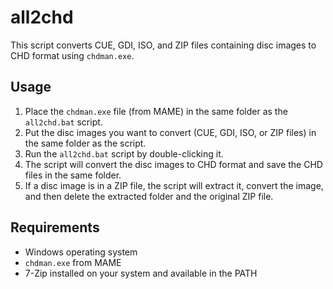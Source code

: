 # all2chd

This script converts CUE, GDI, ISO, and ZIP files containing disc images to CHD format using `chdman.exe`.

## Usage

1. Place the `chdman.exe` file (from MAME) in the same folder as the `all2chd.bat` script.
2. Put the disc images you want to convert (CUE, GDI, ISO, or ZIP files) in the same folder as the script.
3. Run the `all2chd.bat` script by double-clicking it.
4. The script will convert the disc images to CHD format and save the CHD files in the same folder.
5. If a disc image is in a ZIP file, the script will extract it, convert the image, and then delete the extracted folder and the original ZIP file.

## Requirements

- Windows operating system
- `chdman.exe` from MAME
- 7-Zip installed on your system and available in the PATH
